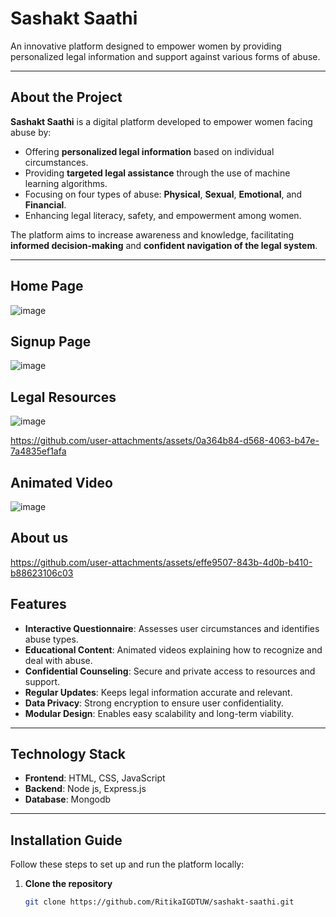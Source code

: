 # Sashakt Saathi  
An innovative platform designed to empower women by providing personalized legal information and support against various forms of abuse.

---

## About the Project  
**Sashakt Saathi** is a digital platform developed to empower women facing abuse by:  
- Offering **personalized legal information** based on individual circumstances.  
- Providing **targeted legal assistance** through the use of machine learning algorithms.  
- Focusing on four types of abuse: **Physical**, **Sexual**, **Emotional**, and **Financial**.  
- Enhancing legal literacy, safety, and empowerment among women.  

The platform aims to increase awareness and knowledge, facilitating **informed decision-making** and **confident navigation of the legal system**.  

---
## Home Page
![image](https://github.com/user-attachments/assets/4e159a08-aee8-4d20-aaae-2a6b48b2ba4d)

## Signup Page
![image](https://github.com/user-attachments/assets/c8f2e781-4f7a-479e-b243-4e2254a177d5)

## Legal Resources
![image](https://github.com/user-attachments/assets/d8d6f07d-a1d3-4e08-a29a-ea3b6c7759c2)

https://github.com/user-attachments/assets/0a364b84-d568-4063-b47e-7a4835ef1afa

## Animated Video

![image](https://github.com/user-attachments/assets/9b30c12e-7d20-4551-b950-7f58cf33f71a)

## About us

https://github.com/user-attachments/assets/effe9507-843b-4d0b-b410-b88623106c03


## Features  
- **Interactive Questionnaire**: Assesses user circumstances and identifies abuse types.  
- **Educational Content**: Animated videos explaining how to recognize and deal with abuse.  
- **Confidential Counseling**: Secure and private access to resources and support.  
- **Regular Updates**: Keeps legal information accurate and relevant.  
- **Data Privacy**: Strong encryption to ensure user confidentiality.  
- **Modular Design**: Enables easy scalability and long-term viability.  

---

## Technology Stack  
- **Frontend**: HTML, CSS, JavaScript  
- **Backend**: Node js, Express.js
- **Database**: Mongodb 

---

## Installation Guide  
Follow these steps to set up and run the platform locally:  

1. **Clone the repository**  
   ```bash  
   git clone https://github.com/RitikaIGDTUW/sashakt-saathi.git  
